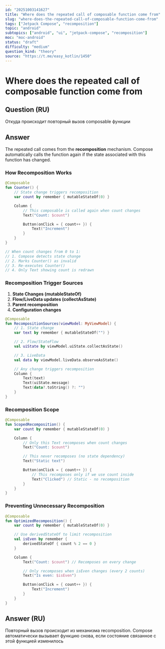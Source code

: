 ```yaml
---
id: "20251003141627"
title: "Where does the repeated call of composable function come from"
slug: "where-does-the-repeated-call-of-composable-function-come-from"
tags: ["Jetpack Compose", "recomposition"]
topic: "android"
subtopics: ["android", "ui", "jetpack-compose", "recomposition"]
moc: "moc-android"
status: "draft"
difficulty: "medium"
question_kind: "theory"
source: "https://t.me/easy_kotlin/1450"
---
```


# Where does the repeated call of composable function come from

## Question (RU)

Откуда происходит повторный вызов composable функции

## Answer

The repeated call comes from the **recomposition** mechanism. Compose automatically calls the function again if the state associated with this function has changed.

### How Recomposition Works

```kotlin
@Composable
fun Counter() {
    // State change triggers recomposition
    var count by remember { mutableStateOf(0) }

    Column {
        // This composable is called again when count changes
        Text("Count: $count")

        Button(onClick = { count++ }) {
            Text("Increment")
        }
    }
}

// When count changes from 0 to 1:
// 1. Compose detects state change
// 2. Marks Counter() as invalid
// 3. Re-executes Counter()
// 4. Only Text showing count is redrawn
```

### Recomposition Trigger Sources

1. **State Changes (mutableStateOf)**
2. **Flow/LiveData updates (collectAsState)**
3. **Parent recomposition**
4. **Configuration changes**

```kotlin
@Composable
fun RecompositionSources(viewModel: MyViewModel) {
    // 1. State change
    var text by remember { mutableStateOf("") }

    // 2. Flow/StateFlow
    val uiState by viewModel.uiState.collectAsState()

    // 3. LiveData
    val data by viewModel.liveData.observeAsState()

    // Any change triggers recomposition
    Column {
        Text(text)
        Text(uiState.message)
        Text(data?.toString() ?: "")
    }
}
```

### Recomposition Scope

```kotlin
@Composable
fun ScopedRecomposition() {
    var count by remember { mutableStateOf(0) }

    Column {
        // Only this Text recomposes when count changes
        Text("Count: $count")

        // This never recomposes (no state dependency)
        Text("Static text")

        Button(onClick = { count++ }) {
            // This recomposes only if we use count inside
            Text("Clicked") // Static - no recomposition
        }
    }
}
```

### Preventing Unnecessary Recomposition

```kotlin
@Composable
fun OptimizedRecomposition() {
    var count by remember { mutableStateOf(0) }

    // Use derivedStateOf to limit recomposition
    val isEven by remember {
        derivedStateOf { count % 2 == 0 }
    }

    Column {
        Text("Count: $count") // Recomposes on every change

        // Only recomposes when isEven changes (every 2 counts)
        Text("Is even: $isEven")

        Button(onClick = { count++ }) {
            Text("Increment")
        }
    }
}
```

## Answer (RU)

Повторный вызов происходит из механизма recomposition. Compose автоматически вызывает функцию снова, если состояние связанное с этой функцией изменилось
